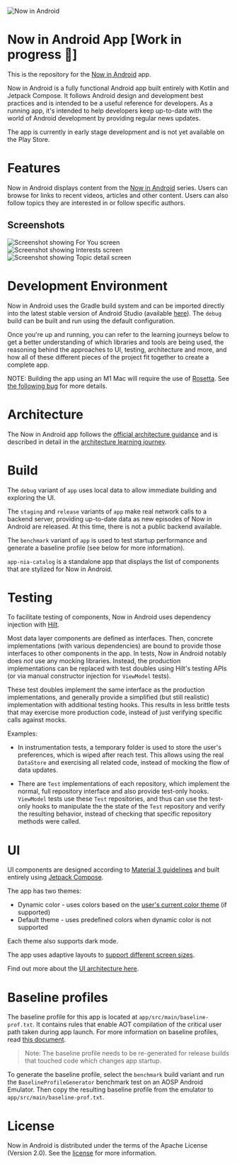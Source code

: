 ![Now in Android](docs/images/nia-splash.jpg "Now in Android")

Now in Android App [Work in progress 🚧]
==================

This is the repository for the [Now in Android](https://developer.android.com/series/now-in-android)
app.

Now in Android is a fully functional Android app built entirely with Kotlin and Jetpack Compose. It
follows Android design and development best practices and is intended to be a useful reference
for developers. As a running app, it's intended to help developers keep up-to-date with the world
of Android development by providing regular news updates.

The app is currently in early stage development and is not yet available on the Play Store.

# Features

Now in Android displays content from the
[Now in Android](https://developer.android.com/series/now-in-android) series. Users can browse for
links to recent videos, articles and other content. Users can also follow topics they are interested
in or follow specific authors.

## Screenshots

![Screenshot showing For You screen](docs/images/screenshot-1-foryou.png "Screenshot showing For You screen") 
![Screenshot showing Interests screen](docs/images/screenshot-2-interests.png "Screenshot showing Interests screen") 
![Screenshot showing Topic detail screen](docs/images/screenshot-3-topicdetail.png "Screenshot showing Topic detail screen")


# Development Environment

Now in Android uses the Gradle build system and can be imported directly into the latest stable
version of Android Studio (available [here](https://developer.android.com/studio)). The `debug`
build can be built and run using the default configuration.

Once you're up and running, you can refer to the learning journeys below to get a better
understanding of which libraries and tools are being used, the reasoning behind the approaches to
UI, testing, architecture and more, and how all of these different pieces of the project fit
together to create a complete app.

NOTE: Building the app using an M1 Mac will require the use of
[Rosetta](https://support.apple.com/en-gb/HT211861). See
[the following bug](https://github.com/protocolbuffers/protobuf/issues/9397#issuecomment-1086138036)
for more details.

# Architecture

The Now in Android app follows the
[official architecture guidance](https://developer.android.com/topic/architecture) 
and is described in detail in the
[architecture learning journey](docs/ArchitectureLearningJourney.md).

# Build

The `debug` variant of `app` uses local data to allow immediate building and exploring the UI.

The `staging` and `release` variants of `app` make real network calls to a backend server, providing
up-to-date data as new episodes of Now in Android are released. At this time, there is not a
public backend available.

The `benchmark` variant of `app` is used to test startup performance and generate a baseline profile
(see below for more information).

`app-nia-catalog` is a standalone app that displays the list of components that are stylized for
Now in Android.

# Testing

To facilitate testing of components, Now in Android uses dependency injection with
[Hilt](https://developer.android.com/training/dependency-injection/hilt-android).

Most data layer components are defined as interfaces.
Then, concrete implementations (with various dependencies) are bound to provide those interfaces to
other components in the app.
In tests, Now in Android notably does _not_ use any mocking libraries.
Instead, the production implementations can be replaced with test doubles using Hilt's testing APIs
(or via manual constructor injection for `ViewModel` tests).

These test doubles implement the same interface as the production implementations, and generally
provide a simplified (but still realistic) implementation with additional testing hooks.
This results in less brittle tests that may exercise more production code, instead of just verifying
specific calls against mocks.

Examples:
- In instrumentation tests, a temporary folder is used to store the user's preferences, which is
  wiped after reach test.
  This allows using the real `DataStore` and exercising all related code, instead of mocking the 
  flow of data updates.

- There are `Test` implementations of each repository, which implement the normal, full repository
  interface and also provide test-only hooks.
  `ViewModel` tests use these `Test` repositories, and thus can use the test-only hooks to
  manipulate the the state of the `Test` repository and verify the resulting behavior, instead of
  checking that specific repository methods were called.

# UI

UI components are designed according to [Material 3 guidelines](https://m3.material.io/) and built
entirely using [Jetpack Compose](https://developer.android.com/jetpack/compose). 

The app has two themes: 

- Dynamic color - uses colors based on the [user's current color theme](https://material.io/blog/announcing-material-you) (if supported)
- Default theme - uses predefined colors when dynamic color is not supported

Each theme also supports dark mode. 

The app uses adaptive layouts to
[support different screen sizes](https://developer.android.com/guide/topics/large-screens/support-different-screen-sizes).

Find out more about the [UI architecture here](docs/ArchitectureLearningJourney.md#ui-layer).

# Baseline profiles

The baseline profile for this app is located at `app/src/main/baseline-prof.txt`.
It contains rules that enable AOT compilation of the critical user path taken during app launch.
For more information on baseline profiles, read [this document](https://developer.android.com/studio/profile/baselineprofiles).

> Note: The baseline profile needs to be re-generated for release builds that touched code which changes app startup.

To generate the baseline profile, select the `benchmark` build variant and run the
`BaselineProfileGenerator` benchmark test on an AOSP Android Emulator.
Then copy the resulting baseline profile from the emulator to `app/src/main/baseline-prof.txt`.

# License

Now in Android is distributed under the terms of the Apache License (Version 2.0). See the
[license](LICENSE) for more information.
